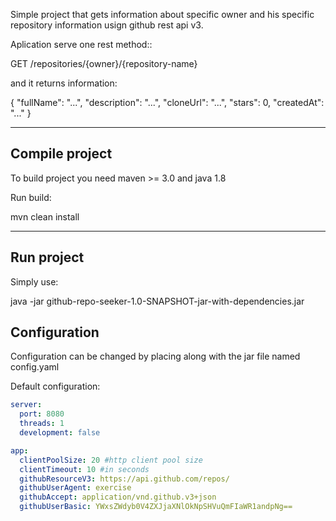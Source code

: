 Simple project that gets information about specific owner and his specific repository information usign github rest api v3.

Aplication serve one rest method::

GET /repositories/{owner}/{repository-name}

and it returns information:

{
"fullName": "...",
"description": "...",
"cloneUrl": "...",
"stars": 0,
"createdAt": "..."
}

---

## Compile project

To build project you need maven >= 3.0 and java 1.8

Run build:

mvn clean install

---

## Run project

Simply use:

java -jar github-repo-seeker-1.0-SNAPSHOT-jar-with-dependencies.jar

## Configuration
Configuration can be changed by placing along with the jar file named config.yaml

Default configuration:

```yaml
server:
  port: 8080
  threads: 1
  development: false

app:
  clientPoolSize: 20 #http client pool size
  clientTimeout: 10 #in seconds
  githubResourceV3: https://api.github.com/repos/
  githubUserAgent: exercise
  githubAccept: application/vnd.github.v3+json
  githubUserBasic: YWxsZWdyb0V4ZXJjaXNlOkNpSHVuQmFIaWR1andpNg==
```
